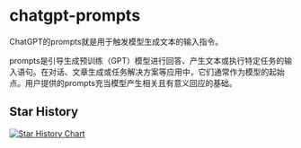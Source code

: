# chatgpt-prompts
ChatGPT的prompts就是用于触发模型生成文本的输入指令。

prompts是引导生成预训练（GPT）模型进行回答、产生文本或执行特定任务的输入语句。在对话、文章生成或任务解决方案等应用中，它们通常作为模型的起始点。用户提供的prompts充当模型产生相关且有意义回应的基础。

## Star History
[![Star History Chart](https://api.star-history.com/svg?repos=wubin2/chatgpt-prompts&type=Date)](https://star-history.com/#wubin2/chatgpt-prompts&Date)
